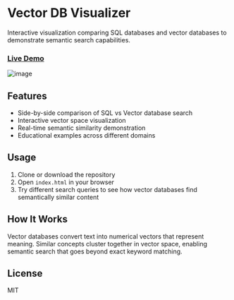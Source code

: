 # Vector DB Visualizer

Interactive visualization comparing SQL databases and vector databases to demonstrate semantic search capabilities.

### [Live Demo](https://vector-db-visualizer.netlify.app/)

![image](https://github.com/user-attachments/assets/eba4a9c7-5c93-44a9-b27a-dbda029a694e)


## Features

- Side-by-side comparison of SQL vs Vector database search
- Interactive vector space visualization
- Real-time semantic similarity demonstration
- Educational examples across different domains

## Usage

1. Clone or download the repository
2. Open `index.html` in your browser
3. Try different search queries to see how vector databases find semantically similar content

## How It Works

Vector databases convert text into numerical vectors that represent meaning. Similar concepts cluster together in vector space, enabling semantic search that goes beyond exact keyword matching.

## License

MIT
